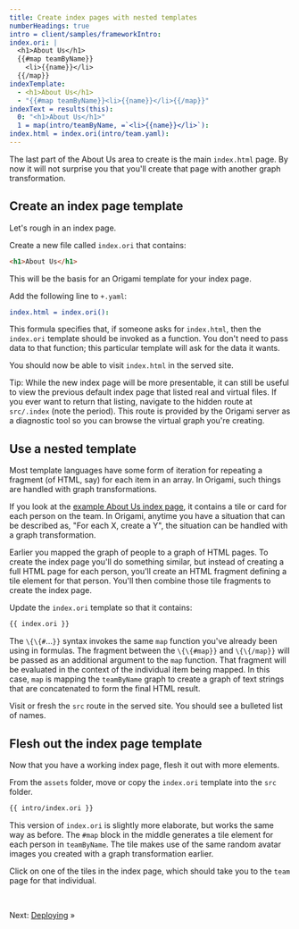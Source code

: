 ```yaml
---
title: Create index pages with nested templates
numberHeadings: true
intro = client/samples/frameworkIntro:
index.ori: |
  <h1>About Us</h1>
  {{#map teamByName}}
    <li>{{name}}</li>
  {{/map}}
indexTemplate:
  - <h1>About Us</h1>
  - "{{#map teamByName}}<li>{{name}}</li>{{/map}}"
indexText = results(this):
  0: "<h1>About Us</h1>"
  1 = map(intro/teamByName, =`<li>{{name}}</li>`):
index.html = index.ori(intro/team.yaml):
---
```


The last part of the About Us area to create is the main `index.html` page. By now it will not surprise you that you'll create that page with another graph transformation.

## Create an index page template

Let's rough in an index page.

<span class="tutorialStep"></span> Create a new file called `index.ori` that contains:

```html
<h1>About Us</h1>
```

This will be the basis for an Origami template for your index page.

<span class="tutorialStep"></span> Add the following line to `+.yaml`:

```yaml
index.html = index.ori():
```

This formula specifies that, if someone asks for `index.html`, then the `index.ori` template should be invoked as a function. You don't need to pass data to that function; this particular template will ask for the data it wants.

You should now be able to visit `index.html` in the served site.

Tip: While the new index page will be more presentable, it can still be useful to view the previous default index page that listed real and virtual files. If you ever want to return that listing, navigate to the hidden route at `src/.index` (note the period). This route is provided by the Origami server as a diagnostic tool so you can browse the virtual graph you're creating.

## Use a nested template

Most template languages have some form of iteration for repeating a fragment (of HTML, say) for each item in an array. In Origami, such things are handled with graph transformations.

If you look at the [example About Us index page](/samples/aboutUs), it contains a tile or card for each person on the team. In Origami, anytime you have a situation that can be described as, "For each X, create a Y", the situation can be handled with a graph transformation.

Earlier you mapped the graph of people to a graph of HTML pages. To create the index page you'll do something similar, but instead of creating a full HTML page for each person, you'll create an HTML fragment defining a tile element for that person. You'll then combine those tile fragments to create the index page.

<span class="tutorialStep"></span> Update the `index.ori` template so that it contains:

```html
{{ index.ori }}
```

The `\{\{#`…`}}` syntax invokes the same `map` function you've already been using in formulas. The fragment between the `\{\{#map}}` and `\{\{/map}}` will be passed as an additional argument to the `map` function. That fragment will be evaluated in the context of the individual item being mapped. In this case, `map` is mapping the `teamByName` graph to create a graph of text strings that are concatenated to form the final HTML result.

<span class="tutorialStep"></span> Visit or fresh the `src` route in the served site. You should see a bulleted list of names.

## Flesh out the index page template

Now that you have a working index page, flesh it out with more elements.

<span class="tutorialStep"></span> From the `assets` folder, move or copy the `index.ori` template into the `src` folder.

```html
{{ intro/index.ori }}
```

This version of `index.ori` is slightly more elaborate, but works the same way as before. The `#map` block in the middle generates a tile element for each person in `teamByName`. The tile makes use of the same random avatar images you created with a graph transformation earlier.

<span class="tutorialStep"></span> Click on one of the tiles in the index page, which should take you to the `team` page for that individual.

&nbsp;

Next: [Deploying](intro8.html) »
